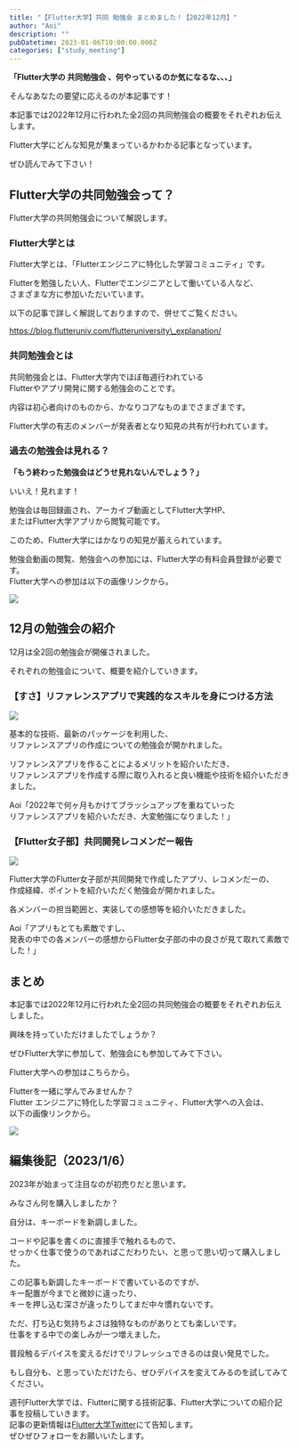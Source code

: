 ```yaml
---
title: "【Flutter大学】共同 勉強会 まとめました！【2022年12月】"
author: "Aoi"
description: ""
pubDatetime: 2023-01-06T10:00:00.000Z
categories: ["study_meeting"]
---
```


**「Flutter大学の 共同勉強会 、何やっているのか気になるな、、、」**

そんなあなたの要望に応えるのが本記事です！

本記事では2022年12月に行われた全2回の共同勉強会の概要をそれぞれお伝えします。

Flutter大学にどんな知見が集まっているかわかる記事となっています。

ぜひ読んでみて下さい！

## Flutter大学の共同勉強会って？

Flutter大学の共同勉強会について解説します。

### Flutter大学とは

Flutter大学とは、「Flutterエンジニアに特化した学習コミュニティ」です。

Flutterを勉強したい人、Flutterでエンジニアとして働いている人など、  
さまざまな方に参加いただいています。

以下の記事で詳しく解説しておりますので、併せてご覧ください。

https://blog.flutteruniv.com/flutteruniversity\_explanation/

### 共同勉強会とは

共同勉強会とは、Flutter大学内でほぼ毎週行われている  
Flutterやアプリ開発に関する勉強会のことです。

内容は初心者向けのものから、かなりコアなものまでさまざまです。

Flutter大学の有志のメンバーが発表者となり知見の共有が行われています。

### 過去の勉強会は見れる？

**「もう終わった勉強会はどうせ見れないんでしょう？」**

いいえ！見れます！

勉強会は毎回録画され、アーカイブ動画としてFlutter大学HP、  
またはFlutter大学アプリから閲覧可能です。

このため、Flutter大学にはかなりの知見が蓄えられています。

勉強会動画の閲覧、勉強会への参加には、Flutter大学の有料会員登録が必要です。  
Flutter大学への参加は以下の画像リンクから。

[![](https://blog.flutteruniv.com/wp-content/uploads/2022/07/Flutter大学バナー.png)](//flutteruniv.com)

## 12月の勉強会の紹介

12月は全2回の勉強会が開催されました。

それぞれの勉強会について、概要を紹介していきます。

### 【すさ】リファレンスアプリで実践的なスキルを身につける方法

![](https://blog.flutteruniv.com/wp-content/uploads/2023/01/WordPress-素材-24.png)

基本的な技術、最新のパッケージを利用した、  
リファレンスアプリの作成についての勉強会が開かれました。

リファレンスアプリを作ることによるメリットを紹介いただき、  
リファレンスアプリを作成する際に取り入れると良い機能や技術を紹介いただきました。  

Aoi「2022年で何ヶ月もかけてブラッシュアップを重ねていった  
リファレンスアプリを紹介いただき、大変勉強になりました！」

### 【Flutter女子部】共同開発レコメンだー報告

![](https://blog.flutteruniv.com/wp-content/uploads/2023/01/WordPress-素材-23.png)

Flutter大学のFlutter女子部が共同開発で作成したアプリ、レコメンだーの、  
作成経緯、ポイントを紹介いただく勉強会が開かれました。

各メンバーの担当範囲と、実装しての感想等を紹介いただきました。

Aoi「アプリもとても素敵ですし、  
発表の中での各メンバーの感想からFlutter女子部の中の良さが見て取れて素敵でした！」

## まとめ

本記事では2022年12月に行われた全2回の共同勉強会の概要をそれぞれお伝えしました。

興味を持っていただけましたでしょうか？

ぜひFlutter大学に参加して、勉強会にも参加してみて下さい。

Flutter大学への参加はこちらから。

Flutterを一緒に学んでみませんか？  
Flutter エンジニアに特化した学習コミュニティ、Flutter大学への入会は、  
以下の画像リンクから。

[![](https://blog.flutteruniv.com/wp-content/uploads/2022/07/Flutter大学バナー.png)](//flutteruniv.com)

## 編集後記（2023/1/6）

2023年が始まって注目なのが初売りだと思います。

みなさん何を購入しましたか？

自分は、キーボードを新調しました。

コードや記事を書くのに直接手で触れるもので、  
せっかく仕事で使うのであればこだわりたい、と思って思い切って購入しました。

この記事も新調したキーボードで書いているのですが、  
キー配置が今までと微妙に違ったり、  
キーを押し込む深さが違ったりしてまだ中々慣れないです。

ただ、打ち込む気持ちよさは独特なものがありとても楽しいです。  
仕事をする中での楽しみが一つ増えました。

普段触るデバイスを変えるだけでリフレッシュできるのは良い発見でした。

もし自分も、と思っていただけたら、ぜひデバイスを変えてみるのを試してみてください。

週刊Flutter大学では、Flutterに関する技術記事、Flutter大学についての紹介記事を投稿していきます。  
記事の更新情報は[Flutter大学Twitter](https://twitter.com/FlutterUniv)にて告知します。  
ぜひぜひフォローをお願いいたします。